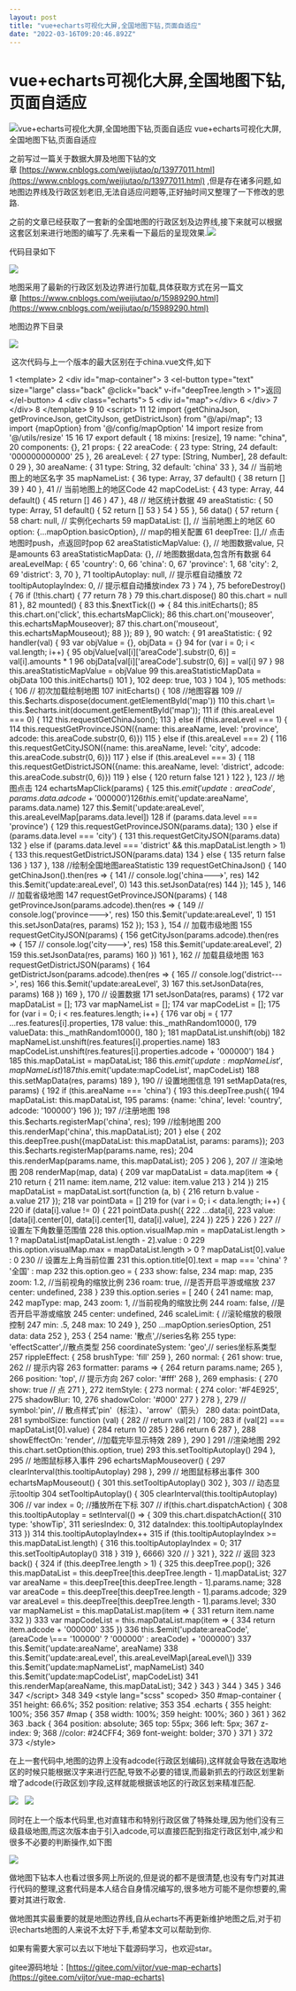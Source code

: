 ```yaml
---
layout: post
title: "vue+echarts可视化大屏,全国地图下钻,页面自适应"
date: "2022-03-16T09:20:46.892Z"
---
```

vue+echarts可视化大屏,全国地图下钻,页面自适应
=============================

![vue+echarts可视化大屏,全国地图下钻,页面自适应](https://img2022.cnblogs.com/blog/1345718/202203/1345718-20220311191613042-1332345011.png) vue+echarts可视化大屏,全国地图下钻,页面自适应

之前写过一篇关于数据大屏及地图下钻的文章 [https://www.cnblogs.com/weijiutao/p/13977011.html](https://www.cnblogs.com/weijiutao/p/13977011.html) ,但是存在诸多问题,如地图边界线及行政区划老旧,无法自适应问题等,正好抽时间又整理了一下修改的思路.

之前的文章已经获取了一套新的全国地图的行政区划及边界线,接下来就可以根据这套区划来进行地图的编写了.先来看一下最后的呈现效果.![](https://img2022.cnblogs.com/blog/1345718/202203/1345718-20220311185515641-1202108135.gif)

代码目录如下

![](https://img2022.cnblogs.com/blog/1345718/202203/1345718-20220311185617031-922996823.png)

地图采用了最新的行政区划及边界进行加载,具体获取方式在另一篇文章 [https://www.cnblogs.com/weijiutao/p/15989290.html](https://www.cnblogs.com/weijiutao/p/15989290.html)

地图边界下目录

![](https://img2022.cnblogs.com/blog/1345718/202203/1345718-20220311192329814-1691778136.png)

 这次代码与上一个版本的最大区别在于china.vue文件,如下

  1 <template\>
  2   <div id\="map-container"\>
  3     <el-button type\="text" size\="large" class\="back" @click\="back" v-if\="deepTree.length > 1"\>返回</el-button\>
  4     <div class\="echarts"\>
  5       <div id\="map"\></div\>
  6     </div\>
  7   </div\>
  8 </template\>
  9 
 10 <script\>
 11 
 12 import {getChinaJson, getProvinceJson, getCityJson, getDistrictJson} from "@/api/map";
 13 import {mapOption} from '@/config/mapOption'
 14 import resize from '@/utils/resize'
 15 
 16 
 17 export default { 18   mixins: \[resize\],
 19 name: "china",
 20   components: {},
 21   props: {
 22     areaCode: {
 23       type: String,
 24       default: '000000000000'
 25     },
 26     areaLevel: {
 27       type: \[String, Number\],
 28       default: 0
 29     },
 30     areaName: {
 31       type: String,
 32       default: 'china'
 33     },
 34     // 当前地图上的地区名字
 35     mapNameList: {
 36       type: Array,
 37       default() {
 38         return \[\] 39       }
 40     },
 41     // 当前地图上的地区Code
 42     mapCodeList: {
 43       type: Array,
 44       default() {
 45         return \[\] 46       }
 47     },
 48     // 地区统计数据
 49     areaStatistic: {
 50       type: Array,
 51       default() {
 52         return \[\] 53       }
 54     }
 55   },
 56   data() {
 57     return { 58 chart: null, // 实例化echarts
 59 mapDataList: \[\], // 当前地图上的地区
 60 option: {...mapOption.basicOption}, // map的相关配置
 61       deepTree: \[\],// 点击地图时push，点返回时pop
 62 areaStatisticMapValue: {}, // 地图数据value, 只是amounts
 63 areaStatisticMapData: {}, // 地图数据data,包含所有数据
 64       areaLevelMap: {
 65         'country': 0,
 66         'china': 0,
 67         'province': 1,
 68         'city': 2,
 69         'district': 3,
 70       },
 71 tooltipAutoplay: null, // 提示框自动播放
 72 tooltipAutoplayIndex: 0, // 提示框自动播放index
 73     }
 74   },
 75   beforeDestroy() {
 76     if (!this.chart) {
 77       return
 78     }
 79     this.chart.dispose()
 80     this.chart \= null
 81   },
 82   mounted() {
 83     this.$nextTick(() \=> { 84       this.initEcharts();
 85       this.chart.on('click', this.echartsMapClick);
 86       this.chart.on('mouseover', this.echartsMapMouseover);
 87       this.chart.on('mouseout', this.echartsMapMouseout);
 88     });
 89   },
 90   watch: {
 91     areaStatistic: {
 92       handler(val) {
 93         var objValue \= {}, objData \= {} 94         for (var i \= 0; i < val.length; i++) {
 95           objValue\[val\[i\]\['areaCode'\].substr(0, 6)\] \= val\[i\].amounts \* 1
 96           objData\[val\[i\]\['areaCode'\].substr(0, 6)\] \= val\[i\] 97         }
 98         this.areaStatisticMapValue \= objValue 99         this.areaStatisticMapData \= objData
100         this.initEcharts()
101 },
102 deep: true,
103 }
104 },
105 methods: {
106     // 初次加载绘制地图
107 initEcharts() {
108       //地图容器
109       // this.$echarts.dispose(document.getElementById('map'))
110       this.chart \= this.$echarts.init(document.getElementById('map'));
111       if (this.areaLevel \=== 0) {
112         this.requestGetChinaJson();
113 } else if (this.areaLevel \=== 1) {
114         this.requestGetProvinceJSON({name: this.areaName, level: 'province', adcode: this.areaCode.substr(0, 6)})
115 } else if (this.areaLevel \=== 2) {
116         this.requestGetCityJSON({name: this.areaName, level: 'city', adcode: this.areaCode.substr(0, 6)})
117 } else if (this.areaLevel \=== 3) {
118         this.requestGetDistrictJSON({name: this.areaName, level: 'district', adcode: this.areaCode.substr(0, 6)})
119 } else {
120         return false
121 }
122 },
123     // 地图点击
124 echartsMapClick(params) {
125       this.$emit('update:areaCode', params.data.adcode + '000000')
126       this.$emit('update:areaName', params.data.name)
127       this.$emit('update:areaLevel', this.areaLevelMap\[params.data.level\])
128       if (params.data.level \=== 'province') {
129         this.requestGetProvinceJSON(params.data);
130 } else if (params.data.level \=== 'city') {
131         this.requestGetCityJSON(params.data)
132 } else if (params.data.level \=== 'district' && this.mapDataList.length \> 1) {
133         this.requestGetDistrictJSON(params.data)
134 } else {
135         return false
136 }
137 },
138     //绘制全国地图areaStatistic
139 requestGetChinaJson() {
140 getChinaJson().then(res \=> {
141         // console.log('china--->', res)
142         this.$emit('update:areaLevel', 0)
143         this.setJsonData(res)
144 });
145 },
146     // 加载省级地图
147 requestGetProvinceJSON(params) {
148 getProvinceJson(params.adcode).then(res \=> {
149         // console.log('province--->', res)
150         this.$emit('update:areaLevel', 1)
151         this.setJsonData(res, params)
152 });
153 },
154     // 加载市级地图
155 requestGetCityJSON(params) {
156 getCityJson(params.adcode).then(res \=> {
157         // console.log('city--->', res)
158         this.$emit('update:areaLevel', 2)
159         this.setJsonData(res, params)
160 })
161 },
162     // 加载县级地图
163 requestGetDistrictJSON(params) {
164 getDistrictJson(params.adcode).then(res \=> {
165         // console.log('district--->', res)
166         this.$emit('update:areaLevel', 3)
167         this.setJsonData(res, params)
168 })
169 },
170     // 设置数据
171 setJsonData(res, params) {
172       var mapDataList \= \[\];
173       var mapNameList \= \[\];
174       var mapCodeList \= \[\];
175       for (var i \= 0; i < res.features.length; i++) {
176         var obj \= {
177 ...res.features\[i\].properties,
178 value: this.\_mathRandom1000(),
179 valueData: this.\_mathRandom1000(),
180 };
181 mapDataList.unshift(obj)
182 mapNameList.unshift(res.features\[i\].properties.name)
183 mapCodeList.unshift(res.features\[i\].properties.adcode + '000000')
184 }
185       this.mapDataList \= mapDataList;
186       this.$emit('update:mapNameList', mapNameList)
187       this.$emit('update:mapCodeList', mapCodeList)
188       this.setMapData(res, params)
189 },
190     // 设置地图信息
191 setMapData(res, params) {
192       if (this.areaName \=== 'china') {
193         this.deepTree.push({
194 mapDataList: this.mapDataList,
195 params: {name: 'china', level: 'country', adcode: '100000'}
196 });
197         //注册地图
198         this.$echarts.registerMap('china', res);
199         //绘制地图
200         this.renderMap('china', this.mapDataList);
201 } else {
202         this.deepTree.push({mapDataList: this.mapDataList, params: params});
203         this.$echarts.registerMap(params.name, res);
204         this.renderMap(params.name, this.mapDataList);
205 }
206 },
207     // 渲染地图
208 renderMap(map, data) {
209       var mapDataList \= data.map(item \=> {
210         return {
211 name: item.name,
212 value: item.value
213 }
214 })
215 mapDataList \= mapDataList.sort(function (a, b) {
216         return b.value \- a.value
217 });
218       var pointData \= \[\]
219       for (var i \= 0; i < data.length; i++) {
220         if (data\[i\].value != 0) {
221 pointData.push({
222 ...data\[i\],
223             value: \[data\[i\].center\[0\], data\[i\].center\[1\], data\[i\].value\],
224 })
225 }
226 }
227       // 设置左下角数量范围值
228       this.option.visualMap.min \= mapDataList.length \> 1 ? mapDataList\[mapDataList.length \- 2\].value : 0
229       this.option.visualMap.max \= mapDataList.length \> 0 ? mapDataList\[0\].value : 0
230       // 设置左上角当前位置
231       this.option.title\[0\].text \= map \=== 'china' ? '全国' : map
232       this.option.geo \= {
233 show: false,
234 map: map,
235 zoom: 1.2, //当前视角的缩放比例
236 roam: true, //是否开启平游或缩放
237 center: undefined,
238 }
239       this.option.series \= \[
240 {
241 name: map,
242 mapType: map,
243 zoom: 1, //当前视角的缩放比例
244 roam: false, //是否开启平游或缩放
245 center: undefined,
246 scaleLimit: { //滚轮缩放的极限控制
247             min: .5,
248 max: 10
249 },
250 ...mapOption.seriesOption,
251 data: data
252 },
253 {
254 name: '散点',//series名称
255 type: 'effectScatter',//散点类型
256 coordinateSystem: 'geo',// series坐标系类型
257 rippleEffect: {
258 brushType: 'fill'
259 },
260 normal: {
261 show: true,
262             // 提示内容
263 formatter: params \=> {
264               return params.name;
265 },
266 position: 'top', // 提示方向
267 color: '#fff'
268 },
269 emphasis: {
270 show: true // 点
271 },
272 itemStyle: {
273 normal: {
274 color: '#F4E925',
275 shadowBlur: 10,
276 shadowColor: '#000'
277 }
278 },
279           // symbol:'pin', // 散点样式'pin'（标注）、'arrow'（箭头）
280 data: pointData,
281 symbolSize: function (val) {
282             // return val\[2\] / 100;
283             if (val\[2\] \=== mapDataList\[0\].value) {
284               return 10
285 }
286             return 6
287 },
288 showEffectOn: 'render', //加载完毕显示特效
289 },
290 \]
291       //渲染地图
292       this.chart.setOption(this.option, true)
293       this.setTooltipAutoplay()
294 },
295     // 地图鼠标移入事件
296 echartsMapMouseover() {
297       clearInterval(this.tooltipAutoplay)
298 },
299     // 地图鼠标移出事件
300 echartsMapMouseout() {
301       this.setTooltipAutoplay()
302 },
303     // 动态显示tooltip
304 setTooltipAutoplay() {
305       clearInterval(this.tooltipAutoplay)
306       // var index = 0; //播放所在下标
307       // if(this.chart.dispatchAction) {
308       this.tooltipAutoplay \= setInterval(() \=> {
309         this.chart.dispatchAction({
310 type: 'showTip',
311 seriesIndex: 0,
312 dataIndex: this.tooltipAutoplayIndex
313 })
314         this.tooltipAutoplayIndex++
315         if (this.tooltipAutoplayIndex \>= this.mapDataList.length) {
316           this.tooltipAutoplayIndex \= 0;
317           this.setTooltipAutoplay()
318 }
319 }, 6666)
320       // }
321 },
322     // 返回
323 back() {
324       if (this.deepTree.length \> 1) {
325         this.deepTree.pop();
326         this.mapDataList \= this.deepTree\[this.deepTree.length \- 1\].mapDataList;
327         var areaName \= this.deepTree\[this.deepTree.length \- 1\].params.name;
328         var areaCode \= this.deepTree\[this.deepTree.length \- 1\].params.adcode;
329         var areaLevel \= this.deepTree\[this.deepTree.length \- 1\].params.level;
330         var mapNameList \= this.mapDataList.map(item \=> {
331           return item.name
332 })
333         var mapCodeList \= this.mapDataList.map(item \=> {
334           return item.adcode + '000000'
335 })
336         this.$emit('update:areaCode', (areaCode \=== '100000' ? '000000' : areaCode) + '000000')
337         this.$emit('update:areaName', areaName)
338         this.$emit('update:areaLevel', this.areaLevelMap\[areaLevel\])
339         this.$emit('update:mapNameList', mapNameList)
340         this.$emit('update:mapCodeList', mapCodeList)
341         this.renderMap(areaName, this.mapDataList);
342 }
343 }
344 }
345 }
346 
347 </script\>
348 
349 <style lang\="scss" scoped\>
350 #map-container {
351   height: 66.6%;
352   position: relative;
353 
354 .echarts {
355     height: 100%;
356 
357 #map {
358       width: 100%;
359       height: 100%;
360     }
361 }
362 
363 .back {
364     position: absolute;
365     top: 55px;
366     left: 5px;
367     z-index: 9;
368     //color: #24CFF4;
369     font-weight: bolder;
370   }
371 }
372 
373 </style\>

在上一套代码中,地图的边界上没有adcode(行政区划编码),这样就会导致在选取地区的时候只能根据汉字来进行匹配,导致不必要的错误,而最新抓去的行政区划里新增了adcode(行政区划)字段,这样就能根据该地区的行政区划来精准匹配.

![](https://img2022.cnblogs.com/blog/1345718/202203/1345718-20220311190645352-885428554.png)   ![](https://img2022.cnblogs.com/blog/1345718/202203/1345718-20220311190904018-416465762.png)

同时在上一个版本代码里,也对直辖市和特别行政区做了特殊处理,因为他们没有三级县级地图,而这次版本由于引入adcode,可以直接匹配到指定行政区划中,减少和很多不必要的判断操作,如下图

![](https://img2022.cnblogs.com/blog/1345718/202203/1345718-20220311191414113-483051069.png)

做地图下钻本人也看过很多网上所说的,但是说的都不是很清楚,也没有专门对其进行代码的整理,这套代码是本人结合自身情况编写的,很多地方可能不是你想要的,需要对其进行取舍.

做地图其实最重要的就是地图边界线,自从echarts不再更新维护地图之后,对于初识echarts地图的人来说不太好下手,希望本文可以帮助到你.

如果有需要大家可以去以下地址下载源码学习，也欢迎star。

gitee源码地址：[https://gitee.com/vijtor/vue-map-echarts](https://gitee.com/vijtor/vue-map-echarts)